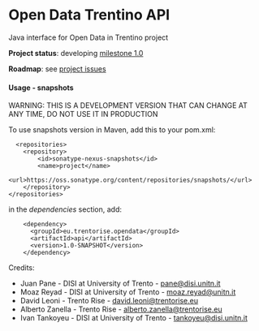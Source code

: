 Open Data Trentino API 
====

Java interface for Open Data in Trentino project

**Project status**: developing [milestone 1.0](https://github.com/opendatatrentino/open-data-api/issues?milestone=1&state=open)

**Roadmap**: see [project issues](https://github.com/opendatatrentino/open-data-api/issues)



#### Usage - snapshots

WARNING: THIS IS A DEVELOPMENT VERSION THAT CAN CHANGE AT ANY TIME, DO NOT USE IT IN PRODUCTION

To use snapshots version in Maven, add this to your pom.xml:

```
  <repositories>
    <repository>
        <id>sonatype-nexus-snapshots</id>
        <name>project</name>
        <url>https://oss.sonatype.org/content/repositories/snapshots/</url>            
    </repository>        
</repositories>
```

in the _dependencies_ section, add:

```        
    <dependency>
      <groupId>eu.trentorise.opendata</groupId>
      <artifactId>api</artifactId>
      <version>1.0-SNAPSHOT</version>
    </dependency>
```


Credits:

* Juan Pane - DISI at University of Trento - pane@disi.unitn.it
* Moaz Reyad - DISI at University of Trento - moaz.reyad@unitn.it
* David Leoni - Trento Rise - david.leoni@trentorise.eu 
* Alberto Zanella - Trento Rise - alberto.zanella@trentorise.eu
* Ivan Tankoyeu - DISI at University of Trento - tankoyeu@disi.unitn.it

